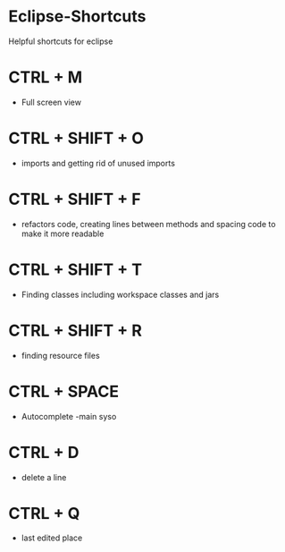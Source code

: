 # Eclipse-Shortcuts
Helpful shortcuts for eclipse

# CTRL + M 
- Full screen view

# CTRL + SHIFT + O
- imports and getting rid of unused imports

# CTRL + SHIFT + F 
- refactors code, creating lines between methods and spacing code to make it more readable

# CTRL + SHIFT + T 
- Finding classes including workspace classes and jars

# CTRL + SHIFT + R
- finding resource files

# CTRL + SPACE
- Autocomplete 
  -main syso

# CTRL + D
- delete a line

# CTRL + Q
- last edited place
